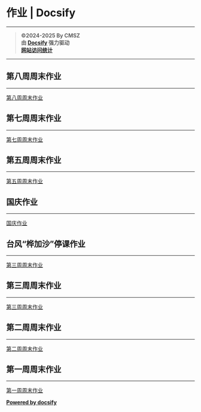 ﻿<h1>作业 | Docsify</h1>

---

> **©2024-2025 By CMSZ**  
> **由 [Docsify](https://docsify.js.org/) 强力驱动**  
> [**网站访问统计**](https://umami.acmsz.top/share/9PRtp5s5D0AqW9Hz/hw.acmsz.top)

---
## 第八周周末作业

---

[第八周周末作业](G9S1/8.md ":include")

## 第七周周末作业

---

[第七周周末作业](G9S1/7.md ":include")

## 第五周周末作业

---

[第五周周末作业](G9S1/5.md ":include")

## 国庆作业

---

[国庆作业](G9S1/4.md ":include")
## 台风“桦加沙”停课作业

---

[第三周周末作业](G9S1/9-22.md ":include")
## 第三周周末作业

---

[第三周周末作业](G9S1/3.md ":include")

## 第二周周末作业

---

[第二周周末作业](G9S1/2.md ":include")

## 第一周周末作业

---

[第一周周末作业](G9S1/1.md ":include")

[**Powered by docsify**](https://docsify.js.org)
